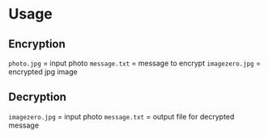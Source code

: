 # Usage

## Encryption
`photo.jpg` = input photo
`message.txt` = message to encrypt
`imagezero.jpg` = encrypted jpg image

## Decryption
`imagezero.jpg` = input photo
`message.txt` = output file for decrypted message

